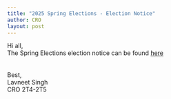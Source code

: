```yaml
---
title: "2025 Spring Elections - Election Notice"
author: CRO
layout: post
---
```


Hi all, <br>
The Spring Elections election notice can be found <a href="https://drive.google.com/file/d/1gEhYdGNPbIcVEW7GSUkT7hO3_ftRfpv2/view?usp=sharing">here</a>  
<br><br>
Best,<br>
Lavneet Singh<br>
CRO 2T4-2T5
